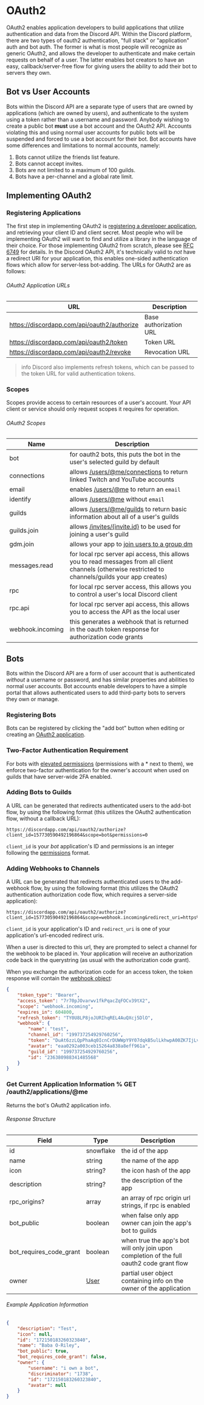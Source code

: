 # OAuth2

OAuth2 enables application developers to build applications that utilize authentication and data from the Discord API. Within the Discord platform, there are two types of oauth2 authentication, "full stack" or "application" auth and bot auth. The former is what is most people will recognize as generic OAuth2, and allows the developer to authenticate and make certain requests on behalf of a user. The latter enables bot creators to have an easy, callback/server-free flow for giving users the ability to add their bot to servers they own.

## Bot vs User Accounts

Bots within the Discord API are a separate type of users that are owned by applications (which are owned by users), and authenticate to the system using a token rather than a username and password. Anybody wishing to create a public bot **must** use a bot account and the OAuth2 API. Accounts violating this and using normal user accounts for public bots will be suspended and forced to use a bot account for their bot. Bot accounts have some differences and limitations to normal accounts, namely:

1. Bots cannot utilize the friends list feature.
2. Bots cannot accept invites.
3. Bots are not limited to a maximum of 100 guilds.
4. Bots have a per-channel and a global rate limit.

## Implementing OAuth2

### Registering Applications

The first step in implementing OAuth2 is [registering a developer application](#MY_APPLICATIONS/top), and retrieving your client ID and client secret. Most people who will be implementing OAuth2 will want to find and utilize a library in the language of their choice. For those implementing OAuth2 from scratch, please see [RFC 6749](https://tools.ietf.org/html/rfc6749) for details. In the Discord OAuth2 API, it's technically valid to _not_ have a redirect URI for your application, this enables one-sided authentication flows which allow for server-less bot-adding. The URLs for OAuth2 are as follows:

###### OAuth2 Application URLs

| URL | Description |
|-----|-------------|
| https://discordapp.com/api/oauth2/authorize | Base authorization URL |
| https://discordapp.com/api/oauth2/token | Token URL |
| https://discordapp.com/api/oauth2/revoke | Revocation URL |


>info
> Discord also implements refresh tokens, which can be passed to the token URL for valid authentication tokens.

### Scopes

Scopes provide access to certain resources of a user's account. Your API client or service should only request scopes it requires for operation.

###### OAuth2 Scopes

| Name | Description |
|------|-------------|
| bot | for oauth2 bots, this puts the bot in the user's selected guild by default |
| connections | allows [/users/@me/connections](#DOCS_USER/get-user-connections) to return linked Twitch and YouTube accounts |
| email | enables [/users/@me](#DOCS_USER/get-current-user) to return an `email` |
| identify | allows [/users/@me](#DOCS_USER/get-current-user) without `email` |
| guilds | allows [/users/@me/guilds](#DOCS_USER/get-current-user-guilds) to return basic information about all of a user's guilds |
| guilds.join | allows [/invites/{invite.id}](#DOCS_INVITE/accept-invite) to be used for joining a user's guild |
| gdm.join | allows your app to [join users to a group dm](#DOCS_CHANNEL/group-dm-add-recipient) |
| messages.read | for local rpc server api access, this allows you to read messages from all client channels (otherwise restricted to channels/guilds your app creates) |
| rpc | for local rpc server access, this allows you to control a user's local Discord client |
| rpc.api | for local rpc server api access, this allows you to access the API as the local user |
| webhook.incoming | this generates a webhook that is returned in the oauth token response for authorization code grants |

## Bots

Bots within the Discord API are a form of user account that is authenticated _without_ a username or password, and has similar properties and abilities to normal user accounts. Bot accounts enable developers to have a simple portal that allows authenticated users to add third-party bots to servers they own or manage.

### Registering Bots

Bots can be registered by clicking the "add bot" button when editing or creating an [OAuth2 application](#MY_APPLICATIONS/top).

### Two-Factor Authentication Requirement

For bots with [elevated permissions](#DOCS_PERMISSIONS/bitwise-permission-flags) (permissions with a * next to them), we enforce two-factor authentication for the owner's account when used on guilds that have server-wide 2FA enabled.

### Adding Bots to Guilds

A URL can be generated that redirects authenticated users to the add-bot flow, by using the following format (this utilizes the OAuth2 authentication flow, without a callback URL):

```
https://discordapp.com/api/oauth2/authorize?client_id=157730590492196864&scope=bot&permissions=0
```

`client_id` is your _bot_ application's ID and permissions is an integer following the [permissions](#DOCS_PERMISSIONS/bitwise-permission-flags) format.

### Adding Webhooks to Channels

A URL can be generated that redirects authenticated users to the add-webhook flow, by using the following format (this utilizes the OAuth2 authentication authorization code flow, which requires a server-side application):

```
https://discordapp.com/api/oauth2/authorize?client_id=157730590492196864&scope=webhook.incoming&redirect_uri=https%3A%2F%2Fnicememe.website&response_type=code
```

`client_id` is your application's ID and `redirect_uri` is one of your application's url-encoded redirect uris.

When a user is directed to this url, they are prompted to select a channel for the webhook to be placed in. Your application will receive an authorization code back in the querystring (as usual with the authorization code grant). 

When you exchange the authorization code for an access token, the token response will contain the [webhook object](#DOCS_WEBHOOK/webhook-object):

```json
{
	"token_type": "Bearer",
	"access_token": "7r70pJOvarwv1fkPqacZqFOCv39tX2",
	"scope": "webhook.incoming",
	"expires_in": 604800,
	"refresh_token": "TY0U8LP8joJURIhqREL4AuQXcj5DlO",
	"webhook": {
		"name": "test",
		"channel_id": "199737254929760256",
		"token": "DuAt6zzLQpPhaAq0IcnCrDUWWpY9Y07dqkB5ulLkhwpA00ZK7IjLve5AE4ACUZqCUTY8",
		"avatar": "eaa0292a003ceb15264a838a8eff961a",
		"guild_id": "199737254929760256",
		"id": "236380988341485568"
	}
}
```

### Get Current Application Information % GET /oauth2/applications/@me

Returns the bot's OAuth2 application info.

###### Response Structure

| Field | Type | Description |
|-------|------|-------------|
| id | snowflake | the id of the app |
| name | string | the name of the app |
| icon | string? | the icon hash of the app |
| description | string? | the description of the app |
| rpc_origins? | array | an array of rpc origin url strings, if rpc is enabled |
| bot_public | boolean | when false only app owner can join the app's bot to guilds |
| bot_requires_code_grant | boolean | when true the app's bot will only join upon completion of the full oauth2 code grant flow |
| owner | [User](#DOCS_USER/user-object) | partial user object containing info on the owner of the application |

###### Example Application Information

```json
{
	"description": "Test",
	"icon": null,
	"id": "172150183260323840",
	"name": "Baba O-Riley",
	"bot_public": true,
	"bot_requires_code_grant": false,
	"owner": {
		"username": "i own a bot",
		"discriminator": "1738",
		"id": "172150183260323840",
		"avatar": null
	}
}
```
